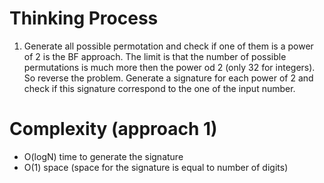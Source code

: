 # Thinking Process 

1. Generate all possible permotation and check if one of them is a power of 2 is the BF approach. The limit is that the number of possible permutations is much more then the power od 2 (only 32 for integers). So reverse the problem. Generate a signature for each power of 2 and check if this signature correspond to the one of the input number.

# Complexity (approach 1)

* O(logN) time to generate the signature
* O(1) space (space for the signature is equal to number of digits)






